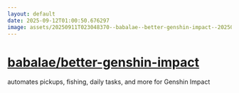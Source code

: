 ```yaml
---
layout: default
date: 2025-09-12T01:00:50.676297
image: assets/20250911T023048370--babalae--better-genshin-impact--20250911T023753482--cropped.png
---
```


# [babalae/better-genshin-impact](https://github.com/babalae/better-genshin-impact)

automates pickups, fishing, daily tasks, and more for Genshin Impact
